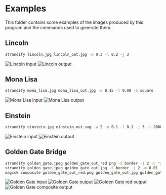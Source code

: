 # Examples

This folder contains some examples of the images produced by this program and the commands used to generate them.

## Lincoln

```sh
strandify lincoln.jpg lincoln_out.jpg -o 0.3 -l 0.2 -j 3
```

![Lincoln input](./lincoln.jpg)
![Lincoln output](./lincoln_out.jpg)

## Mona Lisa

```sh
strandify mona_lisa.jpg mona_lisa_out.jpg -o 0.15 -l 0.08 -S square
```

![Mona Lisa input](./mona_lisa.jpg)
![Mona Lisa output](./mona_lisa_out.jpg)

## Einstein

```sh
strandify einstein.jpg einstein_out.svg -w 2 -o 0.1 -l 0.1 -j 3 -i 2000 -n 200
```

![Einstein input](./einstein.jpg)
![Einstein output](./einstein_out.svg)

## Golden Gate Bridge

```sh
strandify golden_gate.jpeg golden_gate_out_red.png -S border -j 2 -C "255 0 0" --project-to-yarn-color -m 0.01 -n 500 -t -w 0.4 -i 1000 -o 0.3 -l 0.1
strandify golden_gate.jpeg golden_gate_out.jpg -S border -j 2 -m 0.01 -n 500 -w 0.3 -i 3000 -l 0.1
magick composite golden_gate_out_red.png golden_gate_out.jpg golden_gate_composite_out.png
```

![Golden Gate input](./golden_gate.jpeg)
![Golden Gate output](./golden_gate_out.jpg)
![Golden Gate red output](./golden_gate_out_red.png)
![Golden Gate composite output](./golden_gate_composite_out.png)
